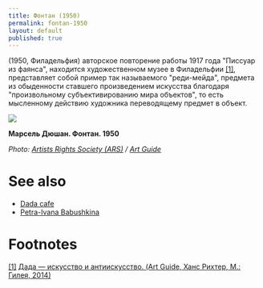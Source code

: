 ```yaml
---
title: Фонтан (1950)
permalink: fontan-1950
layout: default
published: true
---
```


(1950, Филадельфия) авторское повторение работы 1917 года "Писсуар из фаянса", находится художественном музее в Филадельфии <span id="a1">[\[1\]](#f1)</span>, представляет собой пример так называемого "реди-мейда", предмета из обыденности ставшего произведением искусства благодаря "произвольному субъективированию мира объектов", то есть мысленному действию художника переводящему предмет в объект.

![](http://artguide.com/uploads/ckeditor/pictures/204/content_content_06.jpg)

**Марсель Дюшан. Фонтан. 1950**

*Photo: [Artists Rights Society (ARS)](ars) / [Art Guide](http://artguide.com/uploads/ckeditor/pictures/204/content_content_06.jpg)*

# See also

+ [Dada cafe](dada-cafe)
+ [Petra-Ivana Babushkina](petra-ivana-babushkina-artist)

# Footnotes

[[1]](#a1) <span id="f1"></span> [Дада — искусство и антиискусство. (Art Guide, Ханс Рихтер, М.: Гилея, 2014)](http://artguide.com/posts/657)
